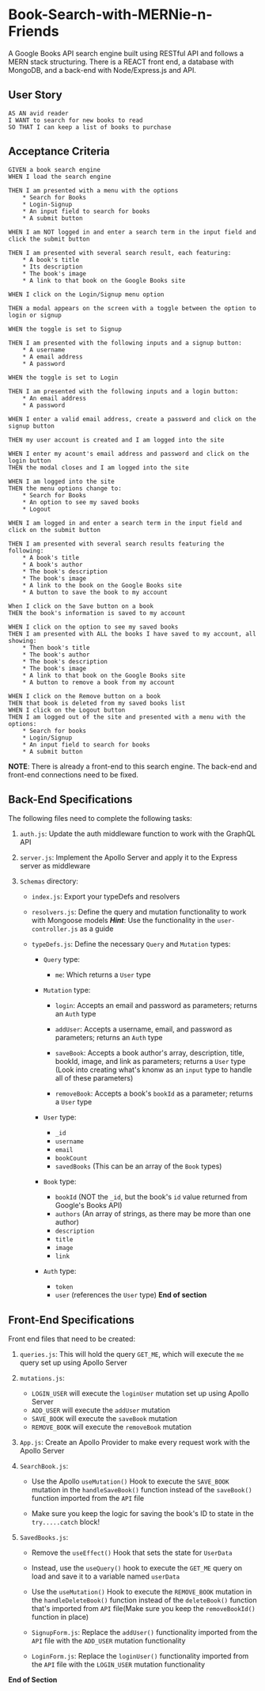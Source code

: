 # Book-Search-with-MERNie-n-Friends

A Google Books API search engine built using RESTful API and follows a MERN stack structuring. There is a REACT front end, a database with MongoDB, and a back-end with Node/Express.js and API.


## User Story
```
AS AN avid reader
I WANT to search for new books to read
SO THAT I can keep a list of books to purchase
```

## Acceptance Criteria
```
GIVEN a book search engine
WHEN I load the search engine

THEN I am presented with a menu with the options
    * Search for Books
    * Login-Signup
    * An input field to search for books
    * A submit button

WHEN I am NOT logged in and enter a search term in the input field and click the submit button

THEN I am presented with several search result, each featuring:
    * A book's title
    * Its description
    * The book's image
    * A link to that book on the Google Books site

WHEN I click on the Login/Signup menu option

THEN a modal appears on the screen with a toggle between the option to login or signup

WHEN the toggle is set to Signup

THEN I am presented with the following inputs and a signup button:
    * A username
    * A email address
    * A password

WHEN the toggle is set to Login

THEN I am presented with the following inputs and a login button:
    * An email address
    * A password

WHEN I enter a valid email address, create a password and click on the signup button

THEN my user account is created and I am logged into the site

WHEN I enter my acount's email address and password and click on the login button
THEN the modal closes and I am logged into the site

WHEN I am logged into the site
THEN the menu options change to: 
    * Search for Books
    * An option to see my saved books
    * Logout

WHEN I am logged in and enter a search term in the input field and click on the submit button

THEN I am presented with several search results featuring the following:
    * A book's title
    * A book's author
    * The book's description
    * The book's image
    * A link to the book on the Google Books site
    * A button to save the book to my account

When I click on the Save button on a book
THEN the book's information is saved to my account

WHEN I click on the option to see my saved books
THEN I am presented with ALL the books I have saved to my account, all showing:
    * Then book's title
    * The book's author
    * The book's description
    * The book's image
    * A link to that book on the Google Books site
    * A button to remove a book from my account

WHEN I click on the Remove button on a book
THEN that book is deleted from my saved books list
WHEN I click on the Logout button
THEN I am logged out of the site and presented with a menu with the options:
    * Search for books
    * Login/Signup
    * An input field to search for books
    * A submit button
```

**NOTE**: There is already a front-end to this search engine. The back-end and front-end connections need to be fixed.


## Back-End Specifications

The following files need to complete the following tasks:

1) `auth.js`: Update the auth middleware function to work with the GraphQL API

2) `server.js`: Implement the Apollo Server and apply it to the Express server as middleware

3) `Schemas` directory:
    * `index.js`: Export your typeDefs and resolvers

    * `resolvers.js`: Define the query and mutation functionality to work with Mongoose models
        ***Hint***: Use the functionality in the `user-controller.js` as a guide

    * `typeDefs.js`: Define the necessary `Query` and `Mutation` types:

        * `Query` type:
            * `me`: Which returns a `User` type

        * `Mutation` type: 
            * `login`: Accepts an email and password as parameters; returns an `Auth` type

            * `addUser`: Accepts a username, email, and password as parameters; returns an `Auth` type

            * `saveBook`: Accepts a book author's array, description, title, bookId, image, and link as parameters; returns a `User` type (Look into creating what's knonw as an `input` type to handle all of these parameters)

            * `removeBook`: Accepts a book's `bookId` as a parameter; returns a `User` type
        
        * `User` type:
            * `_id`
            * `username`
            * `email`
            * `bookCount`
            * `savedBooks` (This can be an array of the `Book` types)

        * `Book` type:
            * `bookId` (NOT the `_id`, but the book's `id` value returned from Google's Books API)
            * `authors` (An array of strings, as there may be more than one author)
            * `description`
            * `title`
            * `image`
            * `link`

        * `Auth` type:
            * `token`
            * `user` (references the `User` type)
**End of section**


## Front-End Specifications

Front end files that need to be created:

1) `queries.js`: This will hold the query `GET_ME`, which will execute the `me` query set up using Apollo Server

2) `mutations.js`:
    * `LOGIN_USER` will execute the `loginUser` mutation set up using Apollo Server
    * `ADD_USER` will execute the `addUser` mutation
    * `SAVE_BOOK` will execute the `saveBook` mutation
    * `REMOVE_BOOK` will execute the `removeBook` mutation


3) `App.js`: Create an Apollo Provider to make every request work with the Apollo Server

4) `SearchBook.js`:
    * Use the Apollo `useMutation()` Hook to execute the `SAVE_BOOK` mutation in the 
    `handleSaveBook()`  function instead of the `saveBook()` function imported from the `API` file

    * Make sure you keep the logic for saving the book's ID to state in the `try.....catch` block!


5) `SavedBooks.js`:
    * Remove the `useEffect()` Hook that sets the state for `UserData`

    * Instead, use the `useQuery()` hook to execute the `GET_ME` query on load and save it to a variable named `userData`

    * Use the `useMutation()` Hook to execute the `REMOVE_BOOK` mutation in the `handleDeleteBook()` function instead of the `deleteBook()` function that's imported from `API` file(Make sure you keep the `removeBookId()` function in place)

    * `SignupForm.js`: Replace the `addUser()` functionality imported from the `API` file with the `ADD_USER` mutation functionality

    * `LoginForm.js`: Replace the `loginUser()` functionality imported from the `API` file with the `LOGIN_USER` mutation functionality

**End of Section**